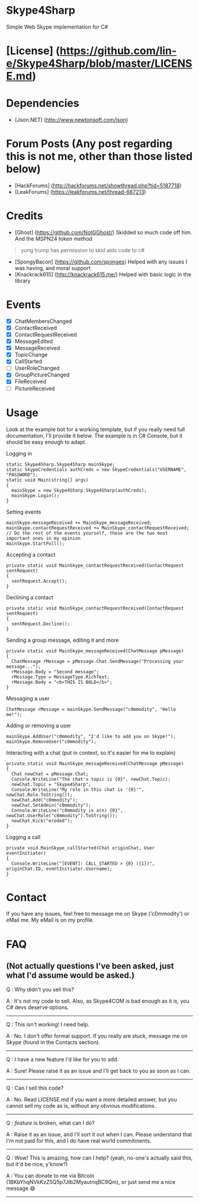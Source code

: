# Skype4Sharp
Simple Web Skype implementation for C#

# [License] (https://github.com/lin-e/Skype4Sharp/blob/master/LICENSE.md)

# Dependencies
- [Json.NET] (http://www.newtonsoft.com/json)

# Forum Posts (Any post regarding this is not me, other than those listed below)
- [HackForums] (http://hackforums.net/showthread.php?tid=5187718)
- [LeakForums] (https://leakforums.net/thread-687213)

# Credits
- [Ghost] (https://github.com/NotGGhost/) Skidded so much code off him. And the MSPN24 token method

> yung trump has permission to skid aids code to c#

- [SpongyBacon] (https://github.com/sponges) Helped with any issues I was having, and moral support
- [Knackrack615] (http://knackrack615.me/) Helped with basic logic in the library

# Events
- [x] ChatMembersChanged
- [x] ContactReceived
- [x] ContactRequestReceived
- [x] MessageEdited
- [x] MessageReceived
- [x] TopicChange
- [x] CallStarted
- [ ] UserRoleChanged
- [x] GroupPictureChanged
- [x] FileReceived
- [ ] PictureReceived

# Usage
Look at the example bot for a working template, but if you really need full documentation, I'll provide it below.
The example is in C# Console, but it should be easy enough to adapt.

Logging in
```
static Skype4Sharp.Skype4Sharp mainSkype;
static SkypeCredentials authCreds = new SkypeCredentials("USERNAME", "PASSWORD");
static void Main(string[] args)
{
  mainSkype = new Skype4Sharp.Skype4Sharp(authCreds);
  mainSkype.Login();
}
```
Setting events
```
mainSkype.messageReceived += MainSkype_messageReceived;
mainSkype.contactRequestReceived += MainSkype_contactRequestReceived;
// Do the rest of the events yourself, these are the two most important ones in my opinion
mainSkype.StartPoll();
```
Accepting a contact
```
private static void MainSkype_contactRequestReceived(ContactRequest sentRequest)
{
  sentRequest.Accept();
}
```
Declining a contact
```
private static void MainSkype_contactRequestReceived(ContactRequest sentRequest)
{
  sentRequest.Decline();
}
```
Sending a group message, editing it and more
```
private static void MainSkype_messageReceived(ChatMessage pMessage)
{
  ChatMessage rMessage = pMessage.Chat.SendMessage("Processing your message...");
  rMessage.Body = "Second message";
  rMessage.Type = MessageType.RichText;
  rMessage.Body = "<b>THIS IS BOLD</b>";
}
```
Messaging a user
```
ChatMessage rMessage = mainSkype.SendMessage("c0mmodity", "Hello me!");
```
Adding or removing a user
```
mainSkype.AddUser("c0mmodity", "I'd like to add you on Skype!");
mainSkype.RemoveUser("c0mmodity");
```
Interacting with a chat (put in context, so it's easier for me to explain)
```
private static void MainSkype_messageReceived(ChatMessage pMessage)
{
  Chat newChat = pMessage.Chat;
  Console.WriteLine("The chat's topic is {0}", newChat.Topic);
  newChat.Topic = "Skype4Sharp";
  Console.WriteLine("My role in this chat is '{0}'", newChat.Role.ToString());
  newChat.Add("c0mmodity");
  newChat.SetAdmin("c0mmodity");
  Console.WriteLine("c0mmodity is a(n) {0}", newChat.UserRole("c0mmodity").ToString());
  newChat.Kick("eroded");
}
```
Logging a call
```
private void MainSkype_callStarted(Chat originChat, User eventInitiator)
{
  Console.WriteLine("[EVENT]: CALL_STARTED > {0} ({1})", originChat.ID, eventInitiator.Username);
}
```

# Contact
If you have any issues, feel free to message me on Skype ('c0mmodity') or eMail me. My eMail is on my profile.

# FAQ
(Not actually questions I've been asked, just what I'd assume would be asked.)
---
Q : Why didn't you sell this?

A : It's not my code to sell. Also, as Skype4COM is bad enough as it is, you C# devs deserve options.

---
Q : This isn't working! I need help.

A : No. I don't offer formal support. If you really are stuck, message me on Skype (found in the Contacts section).

---
Q : I have a new feature I'd like for you to add.

A : Sure! Please raise it as an issue and I'll get back to you as soon as I can.

---
Q : Can I sell this code?

A : No. Read LICENSE.md if you want a more detailed answer, but you cannot sell my code as is, without any obvious modifications.

---
Q : *feature* is broken, what can I do?

A : Raise it as an issue, and I'll sort it out when I can. Please understand that I'm not paid for this, and I do have real world commitments.

---
Q : Wow! This is amazing, how can I help? (yeah, no-one's actually said this, but it'd be nice, y'know?)

A : You can donate to me via Bitcoin (1BKbYhqNVkKzZ5Q5p7Jtb2MyautnqBC9Qm), or just send me a nice message :smile:

---
